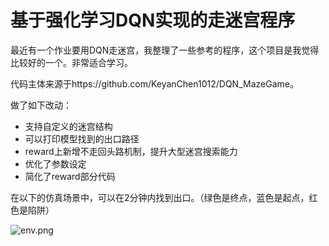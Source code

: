 # 基于强化学习DQN实现的走迷宫程序

最近有一个作业要用DQN走迷宫，我整理了一些参考的程序，这个项目是我觉得比较好的一个。非常适合学习。

代码主体来源于https://github.com/KeyanChen1012/DQN_MazeGame。

做了如下改动：
+ 支持自定义的迷宫结构
+ 可以打印模型找到的出口路径
+ reward上新增不走回头路机制，提升大型迷宫搜索能力
+ 优化了参数设定
+ 简化了reward部分代码

在以下的仿真场景中，可以在2分钟内找到出口。（绿色是终点，蓝色是起点，红色是陷阱）

![env.png](env.jpg)


